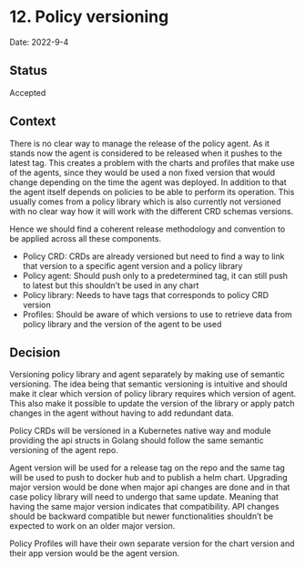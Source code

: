# 12. Policy versioning

Date: 2022-9-4

## Status

Accepted

## Context

There is no clear way to manage the release of the policy agent. As it stands now the agent is considered to be released when it pushes to the latest tag. This creates a problem with the charts and profiles that make use of the agents, since they would be used a non fixed version that would change depending on the time the agent was deployed. In addition to that the agent itself depends on policies to be able to perform its operation. This usually comes from a policy library which is also currently not versioned with no clear way how it will work with the different CRD schemas versions.

Hence we should find a coherent release methodology and convention to be applied across all these components.

- Policy CRD: CRDs are already versioned but need to find a way to link that version to a specific agent version and a policy library
- Policy agent: Should push only to a predetermined tag, it can still push to latest but this shouldn’t be used in any chart
- Policy library: Needs to have tags that corresponds to policy CRD version
- Profiles: Should be aware of which versions to use to retrieve data from policy library and the version of the agent to be used

## Decision

Versioning policy library and agent separately by making use of semantic versioning. The idea being that semantic versioning is intuitive and should make it clear which version of policy library requires which version of agent. This also make it possible to update the version of the library or apply patch changes in the agent without having to add redundant data.

Policy CRDs will be versioned in a Kubernetes native way and module providing the api structs in Golang should follow the same semantic versioning of the agent repo.

Agent version will be used for a release tag on the repo and the same tag will be used to push to docker hub and to publish a helm chart. Upgrading major version would be done when major api changes are done and in that case policy library will need to undergo that same update. Meaning that having the same major version indicates that compatibility. API changes should be backward compatible but newer functionalities shouldn’t be expected to work on an older major version.

Policy Profiles will have their own separate version for the chart version and their app version would be the agent version.
